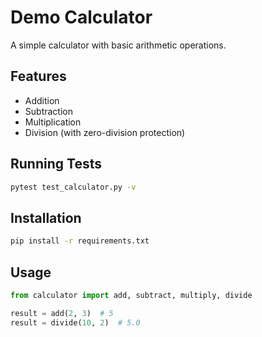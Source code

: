 # Demo Calculator

A simple calculator with basic arithmetic operations.

## Features

- Addition
- Subtraction  
- Multiplication
- Division (with zero-division protection)

## Running Tests

```bash
pytest test_calculator.py -v
```

## Installation

```bash
pip install -r requirements.txt
```

## Usage

```python
from calculator import add, subtract, multiply, divide

result = add(2, 3)  # 5
result = divide(10, 2)  # 5.0
```
